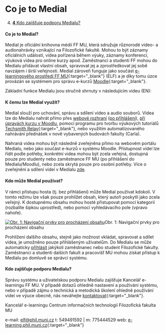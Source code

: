 Co je to Medial
===============






4.  [**4** Kdo zajišťuje podporu
    Medialu?](#TOC-Kdo-zaji-uje-podporu-Medialu-)

#### Co je to Medial?

Medial je oficiální knihovna médií FF MU, která sdružuje různorodé
video- a audionahrávky vznikající na Filozofické fakultě. Mohou to být
záznamy oficiálních událostí, videa pořízená během výuky, záznamy
konferencí, výuková videa pro online kurzy apod. Zaměstnanci a studenti
FF mohou do Medialu přidávat vlastní obsah, spravovat jej a
zprostředkovat jej sobě navzájem i širší veřejnosti. Medial zároveň
funguje jako součást [e-learningového prostředí FF
MU](https://elf.phil.muni.cz/elf3/){:target="_blank"} (ELF) a je díky tomu úzce provázán
se systémem pro správu e-kurzů [Moodle](https://moodle.org/){:target="_blank"}.

Základní funkce Medialu jsou stručně shrnuty v následujícím videu (EN):



#### K čemu lze Medial využít?

Medial slouží pro uchování, správu a sdílení video a audio souborů.
Videa lze do Medialu nahrát přímo přes [webové
rozhraní](/home/jak-nahrat-do-medialu-soubor-z-pocitace) ([po
přihlášení](/home/zakladni-orientace-v-medialu#TOC-P-ihl-en-do-Medialu)),
[při úpravách kurzu v
Moodlu](/home/jak-vkladat-obsah-prostrednictvim-moodlu), pomocí programu
pro tvorbu výukových tutoriálů [Techsmith
Relay](https://sites.google.com/a/phil.muni.cz/elearning-relay/){:target="_blank"}, nebo
využitím automatizovaného nahrávání přednášek v nově vybavených budovách
fakulty (Carla).


Nahraná videa mohou být následně zveřejněna přímo na webovém portálu
Medialu, nebo jako součást e-kurzů v systému Moodle. Přístupnost videí
lze řídit podle potřeby, konkrétní videa mohou být zcela veřejná,
dostupná pouze pro studenty nebo zaměstnance FF MU (po přihlášení do
Medialu/Moodlu), nebo zcela skrytá pouze pro osobní potřeby. Více o
zveřejnění a sdílení videí v Medialu
[zde](/home/jak-muazu-sva-videa-sirit).

#### Kdo může Medial používat?

V rámci přístupu hosta (tj. bez přihlášení) může Medial používat
kdokoli. V tomto režimu lze však pouze prohlížet obsah, který autoři
poskytli jako zcela veřejný. K dostupnému obsahu mohou hosté přistupovat
pomocí kategorií (rozbalíte šipkou uprostřed), nebo pomocí vyhledávacího
pole (vpravo nahoře). 

[![Obr. 1: Navigační prvky pro procházení
obsahu](co-je-to-medial/1_zakladni-navigace.png)](/co-je-to-medial/1_zakladni-navigace.png?attredirects=0)Obr.
1: Navigační prvky pro procházení obsahu


Prohlížení dalšího obsahu, stejně jako možnost vkládat, spravovat a
sdílet videa, je umožněno pouze přihlášeným uživatelům. Do Medialu se
může automaticky
[přihlásit](/home/zakladni-orientace-v-medialu#TOC-P-ihl-en-do-Medialu)
jakýkoli zaměstnanec nebo student Filozofické fakulty. Zaměstnanci a
studenti dalších fakult a pracovišť MU mohou získat přístup k Medialu po
domluvě se správci systému.

#### Kdo zajišťuje podporu Medialu?

Správu systému a uživatelskou podporu Medialu zajišťuje Kancelář
e-learningu FF MU. V případě dotazů ohledně nastavení a používání
systému, nebo v případě zájmu o technická a metodická školení ohledně
používání videí ve výuce obecně, nás neváhejte
[kontaktovat](https://it.muni.cz/phil/ke/nase-sluzby#main){:target="_blank"}.

Kancelář e-learningu
Centrum informačních technologií
Filozofická fakulta MU


e-mail: <elf@phil.muni.cz>
t: 549491592 | m: 775444529
web: [e-learning.phil.muni.cz](http://e-learning.phil.muni.cz/){:target="_blank"}
